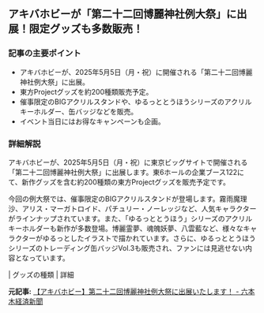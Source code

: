 ## アキバホビーが「第二十二回博麗神社例大祭」に出展！限定グッズも多数販売！

### 記事の主要ポイント

* アキバホビーが、2025年5月5日（月・祝）に開催される「第二十二回博麗神社例大祭」に出展。
* 東方Projectグッズを約200種類販売予定。
* 催事限定のBIGアクリルスタンドや、ゆるっととうほうシリーズのアクリルキーホルダー、缶バッジなどを販売。
* イベント当日にはお得なキャンペーンも企画。

### 詳細解説

アキバホビーが、2025年5月5日（月・祝）に東京ビッグサイトで開催される「第二十二回博麗神社例大祭」に出展します。東6ホールの企業ブース122にて、新作グッズを含む約200種類の東方Projectグッズを販売予定です。

今回の例大祭では、催事限定のBIGアクリルスタンドが登場します。霧雨魔理沙、アリス・マーガトロイド、パチュリー・ノーレッジなど、人気キャラクターがラインナップされています。また、「ゆるっととうほう」シリーズのアクリルキーホルダーも新作が多数登場。博麗霊夢、魂魄妖夢、八雲藍など、様々なキャラクターがゆるっとしたイラストで描かれています。さらに、ゆるっととうほうシリーズのトレーディング缶バッジVol.3も販売され、ファンには見逃せない内容となっています。

| グッズの種類 | 詳細 

**元記事:** [【アキバホビー】第二十二回博麗神社例大祭に出展いたします！ - 六本木経済新聞](https://roppongi.keizai.biz/release/408895/)